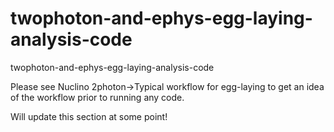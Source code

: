 # twophoton-and-ephys-egg-laying-analysis-code
 twophoton-and-ephys-egg-laying-analysis-code

Please see Nuclino 2photon->Typical workflow for egg-laying to get an idea of the workflow prior to running any code.

Will update this section at some point!

